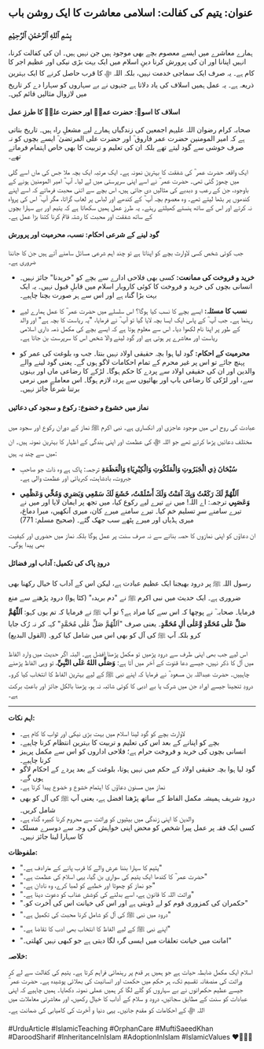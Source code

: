 ## عنوان: یتیم کی کفالت: اسلامی معاشرت کا ایک روشن باب

### بِسْمِ ٱللهِ ٱلرَّحْمَٰنِ ٱلرَّحِيْمِ

ہمارے معاشرے میں ایسے معصوم بچے بھی موجود ہیں جن نہیں ہیں۔ ان کی کفالت کرنا، انہیں اپنانا اور ان کی پرورش کرنا دینِ اسلام میں ایک بہت بڑی نیکی اور عظیم اجر کا کام ہے۔ یہ صرف ایک سماجی خدمت نہیں، بلکہ اللہ ﷻ کا قرب حاصل کرنے کا ایک بہترین ذریعہ ہے۔ یہ عمل ہمیں اسلاف کی یاد دلاتا ہے جنہوں نے بے سہاروں کو سہارا دے کر تاریخ میں لازوال مثالیں قائم کیں۔

#### **اسلاف کا اسوہ: حضرت عمرؓ اور حضرت علیؓ کا طرزِ عمل**

صحابہ کرام رضوان اللہ علیہم اجمعین کی زندگیاں ہمارے لیے مشعلِ راہ ہیں۔ تاریخ بتاتی ہے کہ امیر المومنین حضرت عمر فاروق ؓ اور حضرت علی المرتضیٰ ؓ ایسے بچوں کو نہ صرف خوشی سے گود لیتے تھے بلکہ ان کی تعلیم و تربیت کا بھی خاص اہتمام فرماتے تھے۔

ایک واقعہ حضرت عمر ؓ کی شفقت کا بہترین نمونہ ہے۔ ایک مرتبہ ایک بچہ ملا جس کی ماں اسے گلی میں چھوڑ گئی تھی۔ حضرت عمر ؓ نے اسے اپنی سرپرستی میں لے لیا۔ آپ ؓ امیر المومنین ہونے کے باوجود، جن کے رعب و دبدبے کی مثالیں دی جاتی ہیں، اس بچے سے اتنی محبت فرماتے کہ اسے اپنے کندھوں پر بٹھا لیتے تھے۔ وہ معصوم بچہ آپ ؓ کے کندھے اور لباس پر لعاب گراتا، مگر آپ ؓ اس کی پرواہ نہ کرتے اور اس کے ساتھ ہنستے کھیلتے رہتے۔ یہ طرزِ عمل ہمیں سکھاتا ہے کہ یتیم اور بے سہارا بچوں کے ساتھ شفقت اور محبت کا رشتہ قائم کرنا کتنا بڑا عمل ہے۔

#### **گود لینے کے شرعی احکام: نسب، محرمیت اور پرورش**

جب کوئی شخص کسی لاوارث بچے کو اپناتا ہے تو چند اہم شرعی مسائل سامنے آتے ہیں جن کا جاننا ضروری ہے۔

*   **خرید و فروخت کی ممانعت:** کسی بھی فلاحی ادارے سے بچے کو "خریدنا" جائز نہیں۔ انسانی بچوں کی خرید و فروخت کا کوئی کاروبار اسلام میں قابلِ قبول نہیں۔ یہ ایک بہت بڑا گناہ ہے اور اس سے ہر صورت بچنا چاہیے۔

*   **نسب کا مسئلہ:** ایسے بچے کا نسب کیا ہوگا؟ اس سلسلے میں حضرت عمر ؓ کا عمل ہمارے لیے رہنما ہے۔ جب آپ ؓ کے پاس ایک ایسا بچہ لایا گیا تو آپ ؓ نے فرمایا، "یہ ریاست کا بچہ ہے" اور والد کے طور پر اپنا نام لکھوا دیا۔ اس سے معلوم ہوتا ہے کہ ایسے بچے کی مکمل ذمہ داری اسلامی ریاست اور معاشرے پر ہوتی ہے اور گود لینے والا شخص اس کا سرپرست بن جاتا ہے۔

*   **محرمیت کے احکام:** گود لیا ہوا بچہ حقیقی اولاد نہیں بنتا۔ جب وہ بلوغت کی عمر کو پہنچ جائے تو اس پر غیر محرم کے تمام احکامات لاگو ہوں گے۔ یعنی گود لینے والے والدین اور ان کی حقیقی اولاد سے پردے کا حکم ہوگا۔ لڑکے کا رضاعی ماں اور بہنوں سے، اور لڑکی کا رضاعی باپ اور بھائیوں سے پردہ لازم ہوگا۔ اس معاملے میں نرمی برتنا شرعاً جائز نہیں۔

#### **نماز میں خشوع و خضوع: رکوع و سجود کی دعائیں**

عبادت کی روح اس میں موجود عاجزی اور انکساری ہے۔ نبی اکرم ﷺ نماز کے دوران رکوع اور سجود میں مختلف دعائیں پڑھا کرتے تھے جو اللہ ﷻ کی عظمت اور اپنی بندگی کے اظہار کا بہترین نمونہ ہیں۔ ان میں سے چند یہ ہیں:

*   **سُبْحَانَ ذِي الْجَبَرُوتِ وَالْمَلَكُوتِ وَالْكِبْرِيَاءِ وَالْعَظَمَةِ**
    ترجمہ: پاک ہے وہ ذات جو صاحبِ جبروت، بادشاہت، کبریائی اور عظمت والی ہے۔

*   **اَللّٰهُمَّ لَكَ رَكَعْتُ وَبِكَ آمَنْتُ وَلَكَ أَسْلَمْتُ، خَشَعَ لَكَ سَمْعِي وَبَصَرِي وَمُخِّي وَعَظْمِي وَعَصَبِي**
    ترجمہ: اے اللہ! میں نے تیرے لیے رکوع کیا، میں تجھ پر ایمان لایا اور میں نے تیرے سامنے سرِ تسلیم خم کیا۔ تیرے سامنے میرے کان، میری آنکھیں، میرا دماغ، میری ہڈیاں اور میرے پٹھے سب جھک گئے۔ (صحیح مسلم: 771)

ان دعاؤں کو اپنی نمازوں کا حصہ بنانے سے نہ صرف سنت پر عمل ہوگا بلکہ نماز میں حضوری اور کیفیت بھی پیدا ہوگی۔

#### **درودِ پاک کی تکمیل: آداب اور فضائل**

رسول اللہ ﷺ پر درود بھیجنا ایک عظیم عبادت ہے، لیکن اس کے آداب کا خیال رکھنا بھی ضروری ہے۔ ایک حدیث میں نبی اکرم ﷺ نے "دم بریدہ" (کٹا ہوا) درود پڑھنے سے منع فرمایا۔ صحابہ ؓ نے پوچھا کہ اس سے کیا مراد ہے؟ تو آپ ﷺ نے فرمایا کہ تم یوں کہو: **اَللّٰهُمَّ صَلِّ عَلٰی مُحَمَّدٍ وَّعَلٰی اٰلِ مُحَمَّدٍ**۔ یعنی صرف "اَللّٰهُمَّ صَلِّ عَلٰی مُحَمَّدٍ" کہہ کر نہ رُک جایا کرو بلکہ آپ ﷺ کی آل کو بھی اس میں شامل کیا کرو۔ (القول البديع)

اس لیے جب بھی اپنی طرف سے درود پڑھیں تو مکمل پڑھنا افضل ہے۔ البتہ اگر حدیث میں وارد الفاظ میں آل کا ذکر نہیں، جیسے دعا قنوت کے آخر میں آتا ہے: **وَصَلَّى اللهُ عَلَى النَّبِيِّ**، تو وہی الفاظ پڑھنے چاہییں۔ حضرت عبداللہ بن مسعود ؓ نے فرمایا کہ اپنے نبی ﷺ کے لیے بہترین الفاظ کا انتخاب کیا کرو۔ درودِ تنجینا جیسے اوراد جن میں شرک یا بے ادبی کا کوئی شائبہ نہ ہو، پڑھنا بالکل جائز اور باعثِ برکت ہے۔

---

**اہم نکات:**

*   لاوارث بچے کو گود لینا اسلام میں بہت بڑی نیکی اور ثواب کا کام ہے۔
*   بچے کو اپنانے کے بعد اس کی تعلیم و تربیت کا بہترین انتظام کرنا چاہیے۔
*   انسانی بچوں کی خرید و فروخت حرام ہے؛ فلاحی اداروں کو اس سے مکمل پرہیز کرنا چاہیے۔
*   گود لیا ہوا بچہ حقیقی اولاد کے حکم میں نہیں ہوتا، بلوغت کے بعد پردے کے احکام لاگو ہوں گے۔
*   نماز میں مسنون دعاؤں کا اہتمام خشوع و خضوع پیدا کرتا ہے۔
*   درود شریف ہمیشہ مکمل الفاظ کے ساتھ پڑھنا افضل ہے، یعنی آپ ﷺ کی آل کو بھی شامل کریں۔
*   والدین کا اپنی زندگی میں بیٹیوں کو وراثت سے محروم کرنا کبیرہ گناہ ہے۔
*   کسی ایک فقہ پر عمل پیرا شخص کو محض اپنی خواہش کی وجہ سے دوسرے مسلک کا سہارا لینا جائز نہیں۔

**ملفوظات:**

*   "یتیم کا سہارا بننا عرش والے کا قرب پانے کے مترادف ہے۔"
*   "حضرت عمر ؓ کا کندھا ایک یتیم کی سواری بن گیا، یہی اسلام کی عظمت ہے۔"
*   "جو نماز کو چھوٹا اور خطبے کو لمبا کرے، وہ نادان ہے۔"
*   "وراثت اللہ کا قانون ہے، اسے بدلنے کی کوشش عذاب کو دعوت دینا ہے۔"
*   "حکمران کی کمزوری قوم کو لے ڈوبتی ہے اور اس کی خیانت اس کی آخرت کو۔"
*   "درود میں نبی ﷺ کی آل کو شامل کرنا محبت کی تکمیل ہے۔"
*   "اپنے نبی ﷺ کے لیے الفاظ کا انتخاب بھی ادب کا تقاضا ہے۔"
*   "امانت میں خیانت تعلقات میں ایسی گرہ لگا دیتی ہے جو کبھی نہیں کھلتی۔"

**خلاصہ:**

اسلام ایک مکمل ضابطہ حیات ہے جو ہمیں ہر قدم پر رہنمائی فراہم کرتا ہے۔ یتیم کی کفالت سے لے کر وراثت کی منصفانہ تقسیم تک، ہر حکم میں حکمت اور انسانیت کی بھلائی پوشیدہ ہے۔ حضرت عمر ؓ جیسے عظیم حکمرانوں نے بے سہاروں کو گلے لگا کر ہمیں عملی نمونہ دکھایا۔ ہمیں چاہیے کہ اپنی عبادات کو سنت کے مطابق سجائیں، درود و سلام کے آداب کا خیال رکھیں، اور معاشرتی معاملات میں اللہ ﷻ کے احکامات کو مقدم جانیں۔ یہی دنیا و آخرت کی کامیابی کی ضمانت ہے۔

#UrduArticle #IslamicTeaching #OrphanCare #MuftiSaeedKhan #DaroodSharif #InheritanceInIslam #AdoptionInIslam #IslamicValues
❤️🤲✨🕌

